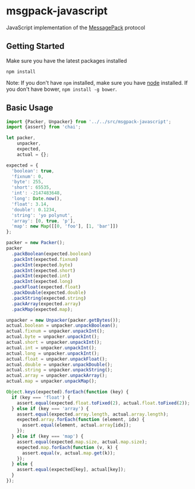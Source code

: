 # msgpack-javascript

JavaScript implementation of the [MessagePack](https://github.com/msgpack/msgpack/blob/master/spec.md) protocol

## Getting Started

Make sure you have the latest packages installed

```
npm install
```

Note: If you don't have `npm` installed, make sure you have
[node](http://nodejs.com) installed. If you don't have bower,
`npm install -g bower`.

## Basic Usage

```javascript
import {Packer, Unpacker} from '../../src/msgpack-javascript';
import {assert} from 'chai';

let packer,
    unpacker,
    expected,
    actual = {};

expected = {
  'boolean': true,
  'fixnum': 0,
  'byte': 255,
  'short': 65535,
  'int': -2147483648,
  'long': Date.now(),
  'float': 3.14,
  'double': 0.1234,
  'string': 'yo polynut',
  'array': [0, true, 'p'],
  'map': new Map([[0, 'foo'], [1, 'bar']])
};

packer = new Packer();
packer
  .packBoolean(expected.boolean)
  .packInt(expected.fixnum)
  .packInt(expected.byte)
  .packInt(expected.short)
  .packInt(expected.int)
  .packInt(expected.long)
  .packFloat(expected.float)
  .packDouble(expected.double)
  .packString(expected.string)
  .packArray(expected.array)
  .packMap(expected.map);

unpacker = new Unpacker(packer.getBytes());
actual.boolean = unpacker.unpackBoolean();
actual.fixnum = unpacker.unpackInt();
actual.byte = unpacker.unpackInt();
actual.short = unpacker.unpackInt();
actual.int = unpacker.unpackInt();
actual.long = unpacker.unpackInt();
actual.float = unpacker.unpackFloat();
actual.double = unpacker.unpackDouble();
actual.string = unpacker.unpackString();
actual.array = unpacker.unpackArray();
actual.map = unpacker.unpackMap();

Object.keys(expected).forEach(function (key) {
  if (key === 'float') {
    assert.equal(expected.float.toFixed(2), actual.float.toFixed(2));
  } else if (key === 'array') {
    assert.equal(expected.array.length, actual.array.length);
    expected.array.forEach(function (element, idx) {
      assert.equal(element, actual.array[idx]);
    });
  } else if (key === 'map') {
    assert.equal(expected.map.size, actual.map.size);
    expected.map.forEach(function (v, k) {
      assert.equal(v, actual.map.get(k));
    });
  } else {
    assert.equal(expected[key], actual[key]);
  }
});
```